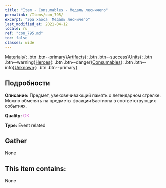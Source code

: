 ```yaml
---
title: "Item - Consumables - Медаль лесничего"
permalink: /Items/con_795/
excerpt: "Эра хаоса  Медаль лесничего"
last_modified_at: 2021-04-12
locale: ru
ref: "con_795.md"
toc: false
classes: wide
---
```

 [Materials](/ru/Items/){: .btn .btn--primary}[Artifacts](/ru/Items/Artifacts/){: .btn .btn--success}[Units](/ru/Items/Units/){: .btn .btn--warning}[Heroes](/ru/Items/Heroes/){: .btn .btn--danger}[Consumables](/ru/Items/Consumables/){: .btn .btn--info}[Unknown](/ru/Items/Unknown/){: .btn .btn--primary}

## Подробности
 **Описание:** Предмет, увековечивающий память о легендарном стрелке. Можно обменять на предметы фракции Бастиона в соответствующих событиях.

 **Quality:** <span style="color: #DA70D6">OK</span>

 **Type:** Event related

## Gather

  None

## This item contains:

  None

